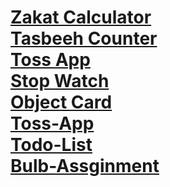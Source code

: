 <h1>
<a href="https://zakat-calculator-by-haseeb.netlify.app/">Zakat Calculator</a> <br />
<a href="https://tasbeeh-counter-by-haseeb.netlify.app/">Tasbeeh Counter</a>  <br />
<a href="https://toss-app-haseeb.netlify.app/">Toss App</a>  <br />
<a href="https://stop-watch-by-haseeb.netlify.app/">Stop Watch</a> <br />
<a href="https://object-card-by-haseeb.netlify.app/">Object Card</a><br />
<a href="https://toss-app-haseeb.netlify.app/">Toss-App</a><br />
<a href="https://todo-list-by-haseeb.netlify.app/">Todo-List</a><br />
<a href="https://bulb-assginment-by-haseeb.netlify.app/">Bulb-Assginment</a>
</h1>

